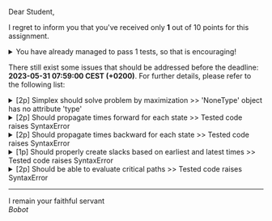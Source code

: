 Dear Student,

I regret to inform you that you've received only **1** out of 10 points for this assignment.
<details><summary>You have already managed to pass 1 tests, so that is encouraging!</summary>&emsp;☑&nbsp;[1p] Simplex should solve problem by minimization</details>

There still exist some issues that should be addressed before the deadline: **2023-05-31 07:59:00 CEST (+0200)**. For further details, please refer to the following list:

<details><summary>[2p] Simplex should solve problem by maximization &gt;&gt; &#x27;NoneType&#x27; object has no attribute &#x27;type&#x27;</summary></details>
<details><summary>[2p] Should propagate times forward for each state &gt;&gt; Tested code raises SyntaxError</summary></details>
<details><summary>[2p] Should propagate times backward for each state &gt;&gt; Tested code raises SyntaxError</summary></details>
<details><summary>[1p] Should properly create slacks based on earliest and latest times &gt;&gt; Tested code raises SyntaxError</summary></details>
<details><summary>[2p] Should be able to evaluate critical paths &gt;&gt; Tested code raises SyntaxError</summary></details>

-----------
I remain your faithful servant\
_Bobot_